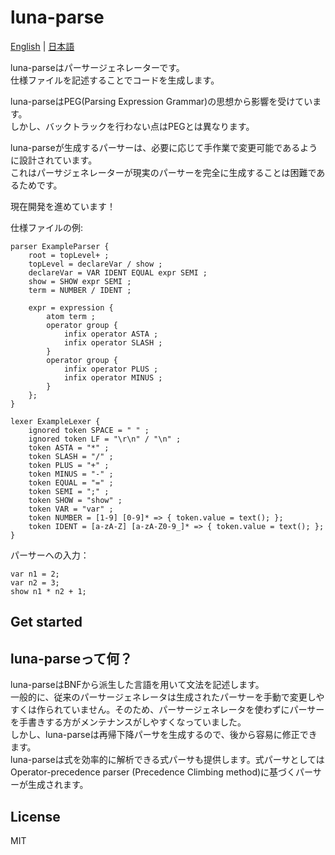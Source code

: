 # luna-parse
[English](https://github.com/marihachi/luna-parse/blob/main/README.md) | [日本語](https://github.com/marihachi/luna-parse/blob/main/README.ja.md)

luna-parseはパーサージェネレーターです。\
仕様ファイルを記述することでコードを生成します。

luna-parseはPEG(Parsing Expression Grammar)の思想から影響を受けています。\
しかし、バックトラックを行わない点はPEGとは異なります。

luna-parseが生成するパーサーは、必要に応じて手作業で変更可能であるように設計されています。\
これはパーサジェネレーターが現実のパーサーを完全に生成することは困難であるためです。

現在開発を進めています！

仕様ファイルの例:
```
parser ExampleParser {
    root = topLevel+ ;
    topLevel = declareVar / show ;
    declareVar = VAR IDENT EQUAL expr SEMI ;
    show = SHOW expr SEMI ;
    term = NUMBER / IDENT ;

    expr = expression {
        atom term ;
        operator group {
            infix operator ASTA ;
            infix operator SLASH ;
        }
        operator group {
            infix operator PLUS ;
            infix operator MINUS ;
        }
    };
}

lexer ExampleLexer {
    ignored token SPACE = " " ;
    ignored token LF = "\r\n" / "\n" ;
    token ASTA = "*" ;
    token SLASH = "/" ;
    token PLUS = "+" ;
    token MINUS = "-" ;
    token EQUAL = "=" ;
    token SEMI = ";" ;
    token SHOW = "show" ;
    token VAR = "var" ;
    token NUMBER = [1-9] [0-9]* => { token.value = text(); };
    token IDENT = [a-zA-Z] [a-zA-Z0-9_]* => { token.value = text(); };
}
```
パーサーへの入力：
```
var n1 = 2;
var n2 = 3;
show n1 * n2 + 1;
```

## Get started

## luna-parseって何？
luna-parseはBNFから派生した言語を用いて文法を記述します。\
一般的に、従来のパーサージェネレータは生成されたパーサーを手動で変更しやすくは作られていません。そのため、パーサージェネレータを使わずにパーサーを手書きする方がメンテナンスがしやすくなっていました。\
しかし、luna-parseは再帰下降パーサを生成するので、後から容易に修正できます。\
luna-parseは式を効率的に解析できる式パーサも提供します。式パーサとしてはOperator-precedence parser (Precedence Climbing method)に基づくパーサーが生成されます。

## License
MIT
